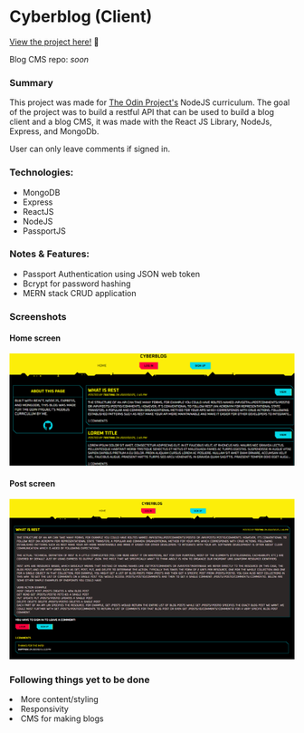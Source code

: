 # Cyberblog (Client)

<p><a href="https://vast-beyond-71925.herokuapp.com/" target="_blank" rel="noopener noreferrer">View the project here!</a> 👀</p>



<p>Blog CMS repo: <em> soon</em> </p>

<h3>Summary</h3>
<p>This project was made for <a href="https://www.theodinproject.com/paths/full-stack-javascript/courses/nodejs/lessons/blog-api" target="_blank" rel="noopener noreferrer">The Odin Project's</a> NodeJS curriculum. The goal of the project was to build a restful API that can be used to build a blog client and a blog CMS, it was made with the React JS Library, NodeJs, Express, and MongoDb.

User can only leave comments if signed in.</p>


 <h3>Technologies:</h3>
  <ul>
  <li>MongoDB</li>
  <li>Express</li>
  <li>ReactJS</li>
  <li>NodeJS</li>
  <li>PassportJS</li>
 </ul>

 <h3>Notes & Features:</h3>
 <ul>
 
  <li>Passport Authentication using JSON web token </li>
  <li>Bcrypt for password hashing </li>
  <li>MERN stack CRUD application</li>
 </ul>
 
<h3>Screenshots</h3>

<h4>Home screen</h4>

![](./public/images/homeimage.png)

<h4>Post screen</h4>

![](./public/images/postimage.png)






<h3>Following things yet to be done</h3>
<li>More content/styling</li>
<li>Responsivity</li>
<li>CMS for making blogs</li>